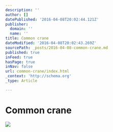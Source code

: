 ```yaml
---
description: ''
author: []
datePublished: '2016-04-08T20:02:44.121Z'
publisher:
  domain: ''
  name: ''
title: Common crane
dateModified: '2016-04-08T20:02:43.269Z'
sourcePath: _posts/2016-04-08-common-crane.md
published: true
inFeed: true
hasPage: true
inNav: false
url: common-crane/index.html
_context: 'http://schema.org'
_type: Article

---
```

# Common crane
![](https://the-grid-user-content.s3-us-west-2.amazonaws.com/b6bf324c-74a9-4173-af5f-3c4df358363d.png)